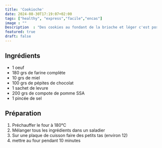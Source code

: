 ```yaml
---
title: 'Cookioche'
date: 2024-08-30T17:19:07+02:00
tags: ["healthy", "express","facile","encas"]
image : ""
Description  : "Des cookies au fondant de la brioche et léger c'est possible !"
featured: true
draft: false
---
```



## Ingrédients

- 1 oeuf
- 180 grs de farine complète 
- 10 grs de miel 
- 100 grs de pépites de chocolat
- 1 sachet de levure 
- 200 grs de compote de pomme SSA
- 1 pincée de sel 

## Préparation 

1. Préchauffer le four à 180°C
2. Mélanger tous les ingrédients dans un saladier
3. Sur une plaque de cuisson faire des petits tas (environ 12)
4. mettre au four pendant 10 minutes 


